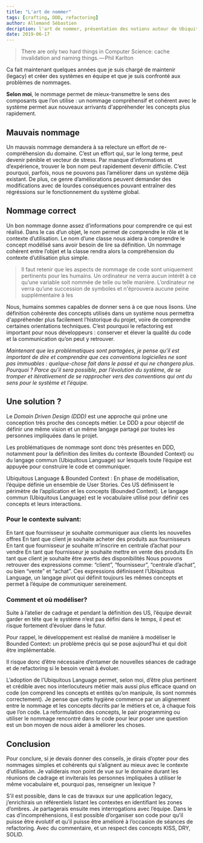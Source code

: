 ```yaml
---
title: "L'art de nommer"
tags: [crafting, DDD, refactoring]
author: Allemand Sébastien
decription: l'art de nommer, présentation des notions autour de Ubiquitous Language & Bounded Context dans le Domain Driven Design (DDD)
date: 2019-06-17
---
```


>There are only two hard things in Computer Science: cache invalidation and naming things. — Phil Karlton

Ca fait maintenant quelques années que je suis chargé de maintenir (legacy) et créer des systèmes en équipe et que je suis confronté aux problèmes de nommages.

**Selon moi**, le nommage permet de mieux-transmettre le sens des composants que l’on utilise : un nommage compréhensif et cohérent avec le système permet aux nouveaux arrivants d'appréhender les concepts plus rapidement.

## Mauvais nommage
Un mauvais nommage demandera à sa relecture un effort de re-compréhension du domaine. C’est un effort qui, sur le long terme, peut devenir pénible et vecteur de stress. Par manque d’informations et d’expérience, trouver le bon nom peut rapidement devenir difficile. C’est pourquoi, parfois, nous ne pouvons pas l’améliorer dans un système déjà existant. De plus, ce genre d’améliorations peuvent demander des modifications avec de lourdes conséquences pouvant entraîner des régréssions sur le fonctionnement du système global.

## Nommage correct
Un bon nommage donne assez d’informations pour comprendre ce qui est réalisé. Dans le cas d’un objet, le nom permet de comprendre le rôle et le contexte d’utilisation. Le nom d’une classe nous aidera à comprendre le concept modélisé sans avoir besoin de lire sa définition. Un nommage cohérent entre l’objet et la classe rendra alors la compréhension du contexte d’utilisation plus simple.

>Il faut retenir que les aspects de nommage de code sont uniquement pertinents pour les humains. Un ordinateur ne verra aucun intérêt à ce qu’une variable soit nommée de telle ou telle manière. L’ordinateur ne verra qu’une succession de symboles et n'éprouvera aucune peine supplémentaire à les

Nous, humains sommes capables de donner sens à ce que nous lisons. Une définition cohérente des concepts utilisés dans un système nous permettra d'appréhender plus facilement l’historique du projet, voire de comprendre certaines orientations techniques. C’est pourquoi le refactoring est important pour nous développeurs : conserver et élever la qualité du code et la communication qu’on peut y retrouver.

_Maintenant que les problématiques sont partagées, je pense qu’il est important de dire et comprendre que ces conventions logicielles ne sont pas immuables : quelque-chose fait dans le passé et qui ne changera plus. Pourquoi ? Parce qu’il sera possible, par l’évolution du système, de se tromper et itérativement de se rapprocher vers des conventions qui ont du sens pour le système et l’équipe._

## Une solution ?

Le _Domain Driven Design (DDD)_ est une approche qui prône une conception très proche des concepts métier. Le DDD a pour objectif de définir une même vision et un même langage partagé par toutes les personnes impliquées dans le projet.

Les problématiques de nommage sont donc très présentes en DDD, notamment pour la définition des limites du contexte (Bounded Context) ou du langage commun (Ubiquitous Language) sur lesquels toute l’équipe est appuyée pour construire le code et communiquer.

Ubiquitous Language & Bounded Context :
En phase de modélisation, l’équipe définie un ensemble de User Stories. Ces US définissent le périmètre de l’application et les concepts (Bounded Context). Le langage commun (Ubiquitous Language) est le vocabulaire utilisé pour définir ces concepts et leurs interactions.

### Pour le contexte suivant:

En tant que fournisseur je souhaite communiquer aux clients les nouvelles offres
En tant que client je souhaite acheter des produits aux fournisseurs
En tant que fournisseur je souhaite m’inscrire en centrale d’achat pour vendre
En tant que fournisseur je souhaite mettre en vente des produits
En tant que client je souhaite être avertis des disponibilités
Nous pouvons retrouver des expressions comme: “client”, “fournisseur”, “centrale d’achat”, ou bien “vente” et “achat”. Ces expressions définissent l’Ubiquitous Language, un langage pivot qui définit toujours les mêmes concepts et permet à l’équipe de communiquer sereinement.

### Comment et où modéliser?
Suite à l’atelier de cadrage et pendant la définition des US, l’équipe devrait garder en tête que le système n’est pas défini dans le temps, il peut et risque fortement d’évoluer dans le futur.

Pour rappel, le développement est réalisé de manière à modéliser le Bounded Context: un problème précis qui se pose aujourd’hui et qui doit être implémentable.

Il risque donc d’être nécessaire d’entamer de nouvelles séances de cadrage et de refactoring si le besoin venait à évoluer.

L’adoption de l’Ubiquitous Language permet, selon moi, d’être plus pertinent et crédible avec nos interlocuteurs métier mais aussi plus efficace quand on code (on comprend les concepts et entités qu’on manipule, ils sont nommés correctement).
Je pense que cette hygiène commence par un alignement entre le nommage et les concepts décrits par le métiers et ce, à chaque fois que l’on code.
La reformulation des concepts, le pair programming ou utiliser le nommage rencontré dans le code pour leur poser une question est un bon moyen de nous aider à améliorer les choses.

## Conclusion

Pour conclure, si je devais donner des conseils, je dirais d’opter pour des nommages simples et cohérents qui s’alignent au mieux avec le contexte d’utilisation. Je validerais mon point de vue sur le domaine durant les réunions de cadrage et inviterais les personnes impliquées à utiliser le même vocabulaire et, pourquoi pas, renseigner un lexique ?

S’il est possible, dans le cas de travaux sur une application legacy, j’enrichirais un référentiels listant les contextes en identifiant les zones d’ombres. Je partagerais ensuite mes interrogations avec l’équipe. Dans le cas d’incompréhensions, il est possible d’organiser son code pour qu’il puisse être évolutif et qu’il puisse être amélioré à l’occasion de séances de refactoring. Avec du commentaire, et un respect des concepts KISS, DRY, SOLID.